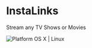 # InstaLinks
Stream any TV Shows or Movies 

![Platform OS X | Linux](http://b.repl.ca/v1/Platform-OS_X%20%7C%20Linux-orange.png)
